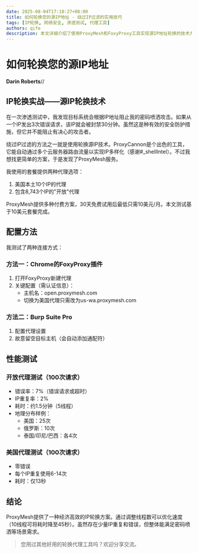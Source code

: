 ```yaml
---
date: 2025-08-04T17:10:27+08:00
title: 如何轮换您的源IP地址 - 绕过IP过滤的实用技巧
tags: [IP轮换, 网络安全, 渗透测试, 代理工具]
authors: qife
description: 本文详细介绍了使用ProxyMesh和FoxyProxy工具实现源IP地址轮换的技术方案，包括配置步骤、性能测试数据以及不同代理方案的对比分析，帮助安全研究人员有效绕过基于IP的访问限制。
---
```


# 如何轮换您的源IP地址

**Darin Roberts**//

## IP轮换实战——源IP轮换技术
在一次渗透测试中，我发现目标系统会根据IP地址阻止我的密码喷洒攻击。如果从一个IP发出3次错误请求，该IP就会被封禁30分钟。虽然这是种有效的安全防护措施，但它并不能阻止有决心的攻击者。

绕过IP过滤的方法之一就是使用轮换源IP技术。ProxyCannon是个出色的工具，它能自动通过多个云服务器路由流量以实现IP多样化（感谢#_shellIntel）。不过我想找更简单的方案，于是发现了ProxyMesh服务。

我使用的套餐提供两种代理选项：
1. 美国本土10个IP的代理
2. 包含8,743个IP的"开放"代理

ProxyMesh提供多种付费方案，30天免费试用后最低只需10美元/月。本文测试基于10美元套餐完成。

## 配置方法
我测试了两种连接方式：

### 方法一：Chrome的FoxyProxy插件
1. 打开FoxyProxy新建代理
2. 关键配置（需认证信息）：
   - 主机名：open.proxymesh.com
   - 切换为美国代理只需改为us-wa.proxymesh.com

### 方法二：Burp Suite Pro
1. 配置代理设置
2. 故意留空目标主机（会自动添加通配符）

## 性能测试
### 开放代理测试（100次请求）
- 错误率：7%（错误请求或超时）
- IP重复率：2%
- 耗时：约1.5分钟（5线程）
- 地理分布样例：
  - 美国：25次
  - 俄罗斯：10次
  - 泰国/印尼/巴西：各4次

### 美国代理测试（100次请求）
- 零错误
- 每个IP重复使用6-14次
- 耗时：仅13秒

## 结论
ProxyMesh提供了一种经济高效的IP轮换方案。通过调整线程数可以优化速度（10线程可将耗时降至45秒）。虽然存在少量IP重复和错误，但整体能满足密码喷洒等场景需求。

> 您用过其他好用的轮换代理工具吗？欢迎分享交流。